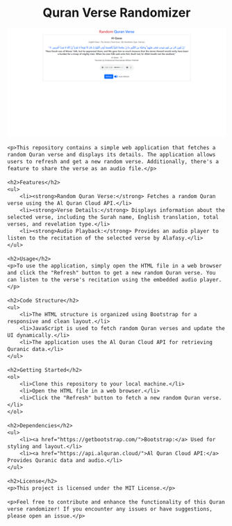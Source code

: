 <h1 align="center">Quran Verse Randomizer</h1>

<p align="center">
  <img src="https://github.com/xoventechdev/Random-Quran-Verse/blob/master/screencapture.png" alt="Project Image">
</p>

    <p>This repository contains a simple web application that fetches a random Quran verse and displays its details. The application allows users to refresh and get a new random verse. Additionally, there's a feature to share the verse as an audio file.</p>

    <h2>Features</h2>
    <ul>
        <li><strong>Random Quran Verse:</strong> Fetches a random Quran verse using the Al Quran Cloud API.</li>
        <li><strong>Verse Details:</strong> Displays information about the selected verse, including the Surah name, English translation, total verses, and revelation type.</li>
        <li><strong>Audio Playback:</strong> Provides an audio player to listen to the recitation of the selected verse by Alafasy.</li>
    </ul>

    <h2>Usage</h2>
    <p>To use the application, simply open the HTML file in a web browser and click the "Refresh" button to get a new random Quran verse. You can listen to the verse's recitation using the embedded audio player.</p>

    <h2>Code Structure</h2>
    <ul>
        <li>The HTML structure is organized using Bootstrap for a responsive and clean layout.</li>
        <li>JavaScript is used to fetch random Quran verses and update the UI dynamically.</li>
        <li>The application uses the Al Quran Cloud API for retrieving Quranic data.</li>
    </ul>

    <h2>Getting Started</h2>
    <ol>
        <li>Clone this repository to your local machine.</li>
        <li>Open the HTML file in a web browser.</li>
        <li>Click the "Refresh" button to fetch a new random Quran verse.</li>
    </ol>

    <h2>Dependencies</h2>
    <ul>
        <li><a href="https://getbootstrap.com/">Bootstrap:</a> Used for styling and layout.</li>
        <li><a href="https://api.alquran.cloud/">Al Quran Cloud API:</a> Provides Quranic data and audio.</li>
    </ul>

    <h2>License</h2>
    <p>This project is licensed under the MIT License.</p>

    <p>Feel free to contribute and enhance the functionality of this Quran verse randomizer! If you encounter any issues or have suggestions, please open an issue.</p>
